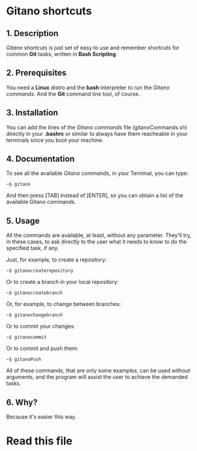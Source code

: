 # Gitano shortcuts


## 1. Description
*Gitano shortcuts* is just set of easy to use and remember shortcuts for common **Git** tasks, written in **Bash Scripting**.
## 2. Prerequisites
You need a **Linux** distro and the **bash** interpreter to run the *Gitano commands*.
And the **Git** command line tool, of course.
## 3. Installation
You can add the lines of the *Gitano commands* file (gitanoCommands.sh) directly in your **.bashrc** or similar to always have them reacheable in your terminals since you boot your machine. 

## 4. Documentation
To see all the available *Gitano commands*, in your Terminal, you can type:

    ~$ gitano

And then press [TAB] instead of [ENTER], so you can obtain a list of the available Gitano commands.

## 5. Usage
All the commands are available, at least, without any parameter. They'll try, in these cases, to ask directly to the user what it needs to know to do the specified task, if any.

Just, for example, to create a repository:

    ~$ gitanocreaterepository

Or to create a branch in your local repository:

	
    ~$ gitanocreatebranch

Or, for example, to change between branches:

    ~$ gitanochangebranch

Or to commit your changes:

    ~$ gitanocommit

Or to commit and push them:

    ~$ gitanoPush

All of these commands, that are only some examples, can be used without arguments, and the program will assist the user to achieve the demanded tasks.

## 6. Why?
Because it's easier this way.

# Read this file
